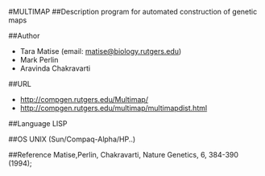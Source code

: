 #MULTIMAP
##Description
program for automated construction of genetic maps

##Author
* Tara Matise (email: matise@biology.rutgers.edu)
* Mark Perlin
* Aravinda Chakravarti

##URL
* http://compgen.rutgers.edu/Multimap/
* http://compgen.rutgers.edu/multimap/multimapdist.html

##Language
LISP

##OS
UNIX (Sun/Compaq-Alpha/HP..)

##Reference
Matise,Perlin, Chakravarti, Nature Genetics, 6, 384-390 (1994);

